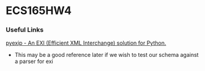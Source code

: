 # ECS165HW4

### Useful Links
[pyexip - An EXI (Efficient XML Interchange) solution for Python.](https://github.com/salarshad/pyexip)
- This may be a good reference later if we wish to test our schema against a parser for exi
